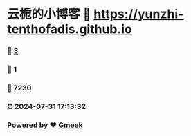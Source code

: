 # 云栀的小博客 :link: https://yunzhi-tenthofadis.github.io 
### :page_facing_up: [3](https://yunzhi-tenthofadis.github.io/tag.html) 
### :speech_balloon: 1 
### :hibiscus: 7230 
### :alarm_clock: 2024-07-31 17:13:32 
### Powered by :heart: [Gmeek](https://github.com/Meekdai/Gmeek)
